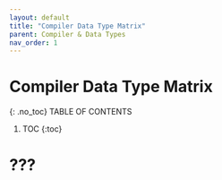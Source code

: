 ```yaml
---
layout: default
title: "Compiler Data Type Matrix"
parent: Compiler & Data Types
nav_order: 1
---
```


# Compiler Data Type Matrix
{: .no_toc}
TABLE OF CONTENTS 
1. TOC
{:toc}  

# ???


